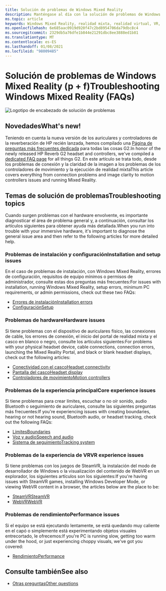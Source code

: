 ```yaml
---
title: Solución de problemas de Windows Mixed Reality
description: Manténgase al día con la solución de problemas de Windows Mixed Reality, que va más allá de nuestra documentación de soporte técnico estándar para el consumidor.
ms.topic: article
keywords: Windows Mixed Reality, realidad mixta, realidad virtual, VR, MR, solución de problemas, errores, ayuda, soporte técnico
ms.openlocfilehash: 6e685aac0919d920f47c2bd8954706da79dbc8c4
ms.sourcegitcommit: 2329db5a76dfe1b844e21291dbc8ee3888ed1b81
ms.translationtype: MT
ms.contentlocale: es-ES
ms.lasthandoff: 01/08/2021
ms.locfileid: "98009485"
---
```

# <a name="troubleshooting-windows-mixed-reality-faqs"></a><span data-ttu-id="5d259-104">Solución de problemas de Windows Mixed Reality (p + f)</span><span class="sxs-lookup"><span data-stu-id="5d259-104">Troubleshooting Windows Mixed Reality (FAQs)</span></span>

![Logotipo de encabezado de solución de problemas](images/1050px-Mixedrealityportal.png)

## <a name="whats-new"></a><span data-ttu-id="5d259-106">Novedades</span><span class="sxs-lookup"><span data-stu-id="5d259-106">What's new!</span></span>

<span data-ttu-id="5d259-107">Teniendo en cuenta la nueva versión de los auriculares y controladores de la reverberación de HP recién lanzada, hemos compilado una [Página de preguntas más frecuentes dedicada](reverbG2-faq.md) para todas las cosas G2.</span><span class="sxs-lookup"><span data-stu-id="5d259-107">In honor of the newly released HP Reverb G2 headset and controllers, we've compiled a [dedicated FAQ page](reverbG2-faq.md) for all things G2.</span></span> <span data-ttu-id="5d259-108">En este artículo se trata todo, desde los problemas de conexión y la claridad de la imagen a los problemas de los controladores de movimiento y la ejecución de realidad mixta</span><span class="sxs-lookup"><span data-stu-id="5d259-108">This article covers everything from connection problems and image clarity to motion controllers issues and running Mixed Reality.</span></span>

## <a name="troubleshooting-topics"></a><span data-ttu-id="5d259-109">Temas de solución de problemas</span><span class="sxs-lookup"><span data-stu-id="5d259-109">Troubleshooting topics</span></span>

<span data-ttu-id="5d259-110">Cuando surgen problemas con el hardware envolvente, es importante diagnosticar el área de problema general y, a continuación, consultar los artículos siguientes para obtener ayuda más detallada.</span><span class="sxs-lookup"><span data-stu-id="5d259-110">When you run into trouble with your immersive hardware, it's important to diagnose the general issue area and then refer to the following articles for more detailed help.</span></span> 

### <a name="installation-and-setup-issues"></a><span data-ttu-id="5d259-111">Problemas de instalación y configuración</span><span class="sxs-lookup"><span data-stu-id="5d259-111">Installation and setup issues</span></span>

<span data-ttu-id="5d259-112">En el caso de problemas de instalación, con Windows Mixed Reality, errores de configuración, requisitos de equipo mínimos o permisos de administrador, consulte estas dos preguntas más frecuentes:</span><span class="sxs-lookup"><span data-stu-id="5d259-112">For issues with installation, running Windows Mixed Reality, setup errors, minimum PC requirements, or admin permissions, check out these two FAQs:</span></span>

- [<span data-ttu-id="5d259-113">Errores de instalación</span><span class="sxs-lookup"><span data-stu-id="5d259-113">Installation errors</span></span>](installation_errors.md)
- [<span data-ttu-id="5d259-114">Configuración</span><span class="sxs-lookup"><span data-stu-id="5d259-114">Setup</span></span>](wmr-setup-faq.md)

### <a name="hardware-issues"></a><span data-ttu-id="5d259-115">Problemas de hardware</span><span class="sxs-lookup"><span data-stu-id="5d259-115">Hardware issues</span></span>

<span data-ttu-id="5d259-116">Si tiene problemas con el dispositivo de auriculares físico, las conexiones de cable, los errores de conexión, el inicio del portal de realidad mixta y el casco en blanco o negro, consulte los artículos siguientes:</span><span class="sxs-lookup"><span data-stu-id="5d259-116">For problems with your physical headset device, cable connections, connection errors, launching the Mixed Reality Portal, and black or blank headset displays, check out the following articles:</span></span>

- [<span data-ttu-id="5d259-117">Conectividad con el casco</span><span class="sxs-lookup"><span data-stu-id="5d259-117">Headset connectivity</span></span>](headset-connectivity.md)
- [<span data-ttu-id="5d259-118">Pantalla del casco</span><span class="sxs-lookup"><span data-stu-id="5d259-118">Headset display</span></span>](headset-display.md)
- [<span data-ttu-id="5d259-119">Controladores de movimiento</span><span class="sxs-lookup"><span data-stu-id="5d259-119">Motion controllers</span></span>](motion-controller-problems.md)

### <a name="core-experience-issues"></a><span data-ttu-id="5d259-120">Problemas de la experiencia principal</span><span class="sxs-lookup"><span data-stu-id="5d259-120">Core experience issues</span></span>

<span data-ttu-id="5d259-121">Si tiene problemas para crear límites, escuchar o no oír sonido, audio Bluetooth o seguimiento de auriculares, consulte las siguientes preguntas más frecuentes:</span><span class="sxs-lookup"><span data-stu-id="5d259-121">If you're experiencing issues with creating boundaries, hearing or not hearing sound, Bluetooth audio, or headset tracking, check out the following FAQs:</span></span>

- [<span data-ttu-id="5d259-122">Límites</span><span class="sxs-lookup"><span data-stu-id="5d259-122">Boundaries</span></span>](boundary-questions.md)
- [<span data-ttu-id="5d259-123">Voz y audio</span><span class="sxs-lookup"><span data-stu-id="5d259-123">Speech and audio</span></span>](speech-and-audio.md)
- [<span data-ttu-id="5d259-124">Sistema de seguimiento</span><span class="sxs-lookup"><span data-stu-id="5d259-124">Tracking system</span></span>](tracking.md)

### <a name="vr-experience-issues"></a><span data-ttu-id="5d259-125">Problemas de la experiencia de VR</span><span class="sxs-lookup"><span data-stu-id="5d259-125">VR experience issues</span></span>

<span data-ttu-id="5d259-126">Si tiene problemas con los juegos de SteamVR, la instalación del modo de desarrollador de Windows o la visualización del contenido de WebVR en un explorador, los siguientes artículos son los siguientes:</span><span class="sxs-lookup"><span data-stu-id="5d259-126">If you're having issues with SteamVR games, installing Windows Developer Mode, or viewing WebVR content in a browser, the articles below are the place to be:</span></span>

- [<span data-ttu-id="5d259-127">SteamVR</span><span class="sxs-lookup"><span data-stu-id="5d259-127">SteamVR</span></span>](steamvr-questions.md)
- [<span data-ttu-id="5d259-128">WebVR</span><span class="sxs-lookup"><span data-stu-id="5d259-128">WebVR</span></span>](webvr-questions.md)

### <a name="performance-issues"></a><span data-ttu-id="5d259-129">Problemas de rendimiento</span><span class="sxs-lookup"><span data-stu-id="5d259-129">Performance issues</span></span> 

<span data-ttu-id="5d259-130">Si el equipo se está ejecutando lentamente, se está quedando muy caliente en el capó o simplemente está experimentando objetos visuales entrecortado, le ofrecemos:</span><span class="sxs-lookup"><span data-stu-id="5d259-130">If you're PC is running slow, getting too warm under the hood, or just experiencing choppy visuals, we've got you covered:</span></span>

- [<span data-ttu-id="5d259-131">Rendimiento</span><span class="sxs-lookup"><span data-stu-id="5d259-131">Performance</span></span>](performance-questions.md)

## <a name="see-also"></a><span data-ttu-id="5d259-132">Consulte también</span><span class="sxs-lookup"><span data-stu-id="5d259-132">See also</span></span>
- [<span data-ttu-id="5d259-133">Otras preguntas</span><span class="sxs-lookup"><span data-stu-id="5d259-133">Other questions</span></span>](other-questions.md)
